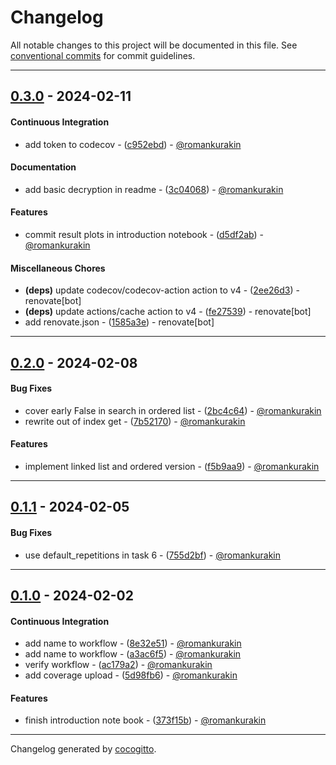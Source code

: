 # Changelog
All notable changes to this project will be documented in this file. See [conventional commits](https://www.conventionalcommits.org/) for commit guidelines.

- - -
## [0.3.0](https://github.com/romankurakin/data-structures-and-algorithms/compare/0.2.0..0.3.0) - 2024-02-11
#### Continuous Integration
- add token to codecov - ([c952ebd](https://github.com/romankurakin/data-structures-and-algorithms/commit/c952ebdde2c2198d40b9d89ec20e6fb1998c78fb)) - [@romankurakin](https://github.com/romankurakin)
#### Documentation
- add basic decryption in readme - ([3c04068](https://github.com/romankurakin/data-structures-and-algorithms/commit/3c040688e9fdae67f440f6b64ea6e38b1cf49fcb)) - [@romankurakin](https://github.com/romankurakin)
#### Features
- commit result plots in introduction notebook - ([d5df2ab](https://github.com/romankurakin/data-structures-and-algorithms/commit/d5df2abaec014917146c3d264cd738e239c5b4b0)) - [@romankurakin](https://github.com/romankurakin)
#### Miscellaneous Chores
- **(deps)** update codecov/codecov-action action to v4 - ([2ee26d3](https://github.com/romankurakin/data-structures-and-algorithms/commit/2ee26d3bbc2fc26a9d181f7e84d7bbc6e8f418e0)) - renovate[bot]
- **(deps)** update actions/cache action to v4 - ([fe27539](https://github.com/romankurakin/data-structures-and-algorithms/commit/fe275395c67dfc075693d637fa9ad8bf40d24fca)) - renovate[bot]
- add renovate.json - ([1585a3e](https://github.com/romankurakin/data-structures-and-algorithms/commit/1585a3e5c5ecece756268a3a825d1992130f203c)) - renovate[bot]

- - -

## [0.2.0](https://github.com/romankurakin/data-structures-and-algorithms/compare/0.1.1..0.2.0) - 2024-02-08
#### Bug Fixes
- cover early False in search in ordered list - ([2bc4c64](https://github.com/romankurakin/data-structures-and-algorithms/commit/2bc4c640b7698e389ab9e2ac37ac6a801cbb4bca)) - [@romankurakin](https://github.com/romankurakin)
- rewrite out of index get - ([7b52170](https://github.com/romankurakin/data-structures-and-algorithms/commit/7b52170b83328e41bd5215ab02dacf65f2bb421a)) - [@romankurakin](https://github.com/romankurakin)
#### Features
- implement linked list and ordered version - ([f5b9aa9](https://github.com/romankurakin/data-structures-and-algorithms/commit/f5b9aa98027f5692c30f857b2d46be67d1b975d4)) - [@romankurakin](https://github.com/romankurakin)

- - -

## [0.1.1](https://github.com/romankurakin/data-structures-and-algorithms/compare/0.1.0..0.1.1) - 2024-02-05
#### Bug Fixes
- use default_repetitions in task 6 - ([755d2bf](https://github.com/romankurakin/data-structures-and-algorithms/commit/755d2bfb96040a843845016e2a66ff4706699418)) - [@romankurakin](https://github.com/romankurakin)

- - -

## [0.1.0](https://github.com/romankurakin/data-structures-and-algorithms/compare/733defce817340daec052668b6172ede23bcfad0..0.1.0) - 2024-02-02
#### Continuous Integration
- add name to workflow - ([8e32e51](https://github.com/romankurakin/data-structures-and-algorithms/commit/8e32e513c79b07233c92fdbcda6441f86c645eea)) - [@romankurakin](https://github.com/romankurakin)
- add name to workflow - ([a3ac6f5](https://github.com/romankurakin/data-structures-and-algorithms/commit/a3ac6f5389b8f1f30339c4a522cfca344bdf7fd9)) - [@romankurakin](https://github.com/romankurakin)
- verify workflow - ([ac179a2](https://github.com/romankurakin/data-structures-and-algorithms/commit/ac179a2757a310ac44e9005ecfd0233c1f7824d7)) - [@romankurakin](https://github.com/romankurakin)
- add coverage upload - ([5d98fb6](https://github.com/romankurakin/data-structures-and-algorithms/commit/5d98fb657bb70607eef717e53488a4dad246e9ec)) - [@romankurakin](https://github.com/romankurakin)
#### Features
- finish introduction note book - ([373f15b](https://github.com/romankurakin/data-structures-and-algorithms/commit/373f15bdf719e75e73237a4c2d3af5bc06c69fa7)) - [@romankurakin](https://github.com/romankurakin)

- - -

Changelog generated by [cocogitto](https://github.com/cocogitto/cocogitto).